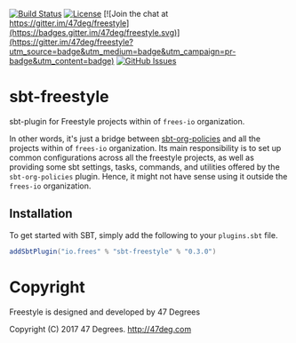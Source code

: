
[comment]: # (Start Badges)

[![Build Status](https://travis-ci.org/frees-io/sbt-freestyle.svg?branch=master)](https://travis-ci.org/frees-io/sbt-freestyle) [![License](https://img.shields.io/badge/license-Apache%202-blue.svg)](https://raw.githubusercontent.com/frees-io/sbt-freestyle/master/LICENSE) [![Join the chat at https://gitter.im/47deg/freestyle](https://badges.gitter.im/47deg/freestyle.svg)](https://gitter.im/47deg/freestyle?utm_source=badge&utm_medium=badge&utm_campaign=pr-badge&utm_content=badge) [![GitHub Issues](https://img.shields.io/github/issues/frees-io/sbt-freestyle.svg)](https://github.com/frees-io/sbt-freestyle/issues)

[comment]: # (End Badges)

# sbt-freestyle

sbt-plugin for Freestyle projects within of `frees-io` organization.

In other words, it's just a bridge between [sbt-org-policies](https://github.com/47deg/sbt-org-policies) and all the projects within of `frees-io` organization. Its main responsibility is to set up common configurations across all the freestyle projects, as well as providing some sbt settings, tasks, commands, and utilities offered by the `sbt-org-policies` plugin. Hence, it might not have sense using it outside the `frees-io` organization.

## Installation

To get started with SBT, simply add the following to your `plugins.sbt` file.

[comment]: # (Start Replace)

```scala
addSbtPlugin("io.frees" % "sbt-freestyle" % "0.3.0")
```

[comment]: # (End Replace)

[comment]: # (Start Copyright)
# Copyright

Freestyle is designed and developed by 47 Degrees

Copyright (C) 2017 47 Degrees. <http://47deg.com>

[comment]: # (End Copyright)